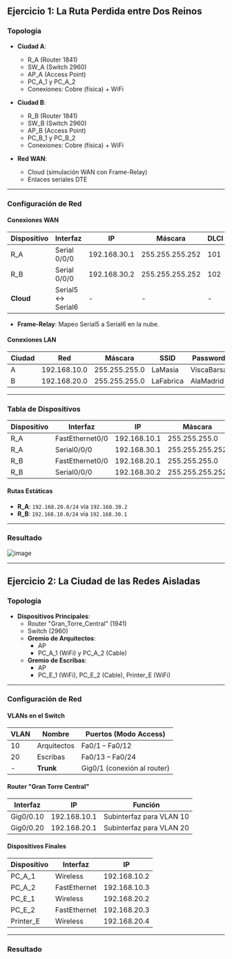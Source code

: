 ## Ejercicio 1: La Ruta Perdida entre Dos Reinos

### **Topología**
- **Ciudad A**:  
  - R_A (Router 1841)  
  - SW_A (Switch 2960)  
  - AP_A (Access Point)  
  - PC_A_1 y PC_A_2  
  - Conexiones: Cobre (física) + WiFi  

- **Ciudad B**:  
  - R_B (Router 1841)  
  - SW_B (Switch 2960)  
  - AP_B (Access Point)  
  - PC_B_1 y PC_B_2  
  - Conexiones: Cobre (física) + WiFi  

- **Red WAN**:  
  - Cloud (simulación WAN con Frame-Relay)  
  - Enlaces seriales DTE  

---

### **Configuración de Red**

#### **Conexiones WAN**
| Dispositivo | Interfaz        | IP              | Máscara            | DLCI  |
|-------------|-----------------|------------------|--------------------|-------|
| R_A         | Serial 0/0/0    | 192.168.30.1     | 255.255.255.252    | 101   |
| R_B         | Serial 0/0/0    | 192.168.30.2     | 255.255.255.252    | 102   |
| **Cloud**   | Serial5 ↔ Serial6 | -                | -                  | -     |

- **Frame-Relay**: Mapeo Serial5 a Serial6 en la nube.

#### **Conexiones LAN**
| Ciudad | Red           | Máscara          | SSID        | Password     |
|--------|---------------|------------------|-------------|--------------|
| A      | 192.168.10.0  | 255.255.255.0    | LaMasia     | ViscaBarsa   |
| B      | 192.168.20.0  | 255.255.255.0    | LaFabrica   | AlaMadrid    |

---

### **Tabla de Dispositivos**
| Dispositivo | Interfaz          | IP              | Máscara            |
|-------------|-------------------|------------------|--------------------|
| R_A         | FastEthernet0/0   | 192.168.10.1     | 255.255.255.0      |
| R_A         | Serial0/0/0       | 192.168.30.1     | 255.255.255.252    |
| R_B         | FastEthernet0/0   | 192.168.20.1     | 255.255.255.0      |
| R_B         | Serial0/0/0       | 192.168.30.2     | 255.255.255.252    |

#### **Rutas Estáticas**
- **R_A**: `192.168.20.0/24` vía `192.168.30.2`  
- **R_B**: `192.168.10.0/24` vía `192.168.30.1`  

---

### **Resultado**
 ![image](https://github.com/user-attachments/assets/3a12c1d5-faed-4693-a6b6-0b2617b10d37)

---

## Ejercicio 2: La Ciudad de las Redes Aisladas

### **Topología**
- **Dispositivos Principales**:  
  - Router "Gran_Torre_Central" (1941)  
  - Switch (2960)  
  - **Gremio de Arquitectos**:  
    - AP  
    - PC_A_1 (WiFi) y PC_A_2 (Cable)  
  - **Gremio de Escribas**:  
    - AP  
    - PC_E_1 (WiFi), PC_E_2 (Cable), Printer_E (WiFi)  

---

### **Configuración de Red**

#### **VLANs en el Switch**
| VLAN  | Nombre         | Puertos (Modo Access)    |
|-------|----------------|--------------------------|
| 10    | Arquitectos    | Fa0/1 – Fa0/12           |
| 20    | Escribas       | Fa0/13 – Fa0/24          |
| -     | **Trunk**      | Gig0/1 (conexión al router) |

#### **Router "Gran Torre Central"**
| Interfaz          | IP              | Función                   |
|-------------------|------------------|---------------------------|
| Gig0/0.10         | 192.168.10.1     | Subinterfaz para VLAN 10  |
| Gig0/0.20         | 192.168.20.1     | Subinterfaz para VLAN 20  |

#### **Dispositivos Finales**
| Dispositivo   | Interfaz       | IP              |
|---------------|----------------|------------------|
| PC_A_1        | Wireless       | 192.168.10.2    |
| PC_A_2        | FastEthernet   | 192.168.10.3    |
| PC_E_1        | Wireless       | 192.168.20.2    |
| PC_E_2        | FastEthernet   | 192.168.20.3    |
| Printer_E     | Wireless       | 192.168.20.4    |

---

### **Resultado**
 
